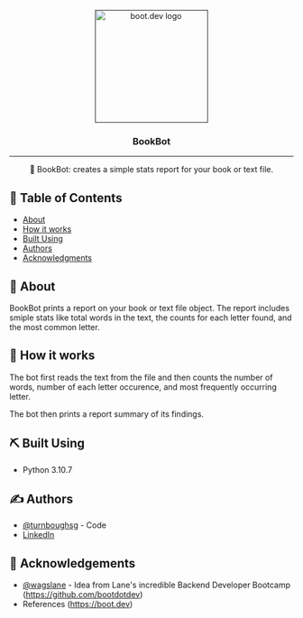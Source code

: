 <p align="center">
  <a href="" rel="noopener">
 <img width=200px height=200px src="https://imgur.com/2b4sCz7" alt="boot.dev logo"></a>
</p>

<h3 align="center">BookBot</h3>

---

<p align="center"> 🤖 BookBot: creates a simple stats report for your book or text file.
    <br>
</p>

## 📝 Table of Contents

- [About](#about)
- [How it works](#working)
- [Built Using](#built_using)
- [Authors](#authors)
- [Acknowledgments](#acknowledgement)

## 🧐 About <a name = "about"></a>

BookBot prints a report on your book or text file object. The report includes smiple stats like total words in the text, the counts for each letter found, and the most common letter.

## 💭 How it works <a name = "working"></a>

The bot first reads the text from the file and then counts the number of words, number of each letter occurence, and most frequently occurring letter.

The bot then prints a report summary of its findings.

## ⛏️ Built Using <a name = "built_using"></a>

- Python 3.10.7

## ✍️ Authors <a name = "authors"></a>

- [@turnboughsg](https://github.com/turnboughsg) - Code
- [LinkedIn](https://linkedin.com/in/sophiaturnbough)


## 🎉 Acknowledgements <a name = "acknowledgement"></a>

- [@wagslane](https://github.com/wagslane) - Idea from Lane's incredible Backend Developer Bootcamp (https://github.com/bootdotdev)
- References (https://boot.dev)
